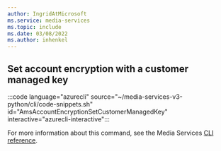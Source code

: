```yaml
---
author: IngridAtMicrosoft
ms.service: media-services 
ms.topic: include
ms.date: 03/08/2022
ms.author: inhenkel
---
```


<!--Set account encryption with a customer managed key-->

## Set account encryption with a customer managed key

:::code language="azurecli" source="~/media-services-v3-python/cli/code-snippets.sh" id="AmsAccountEncryptionSetCustomerManagedKey" interactive="azurecli-interactive":::

For more information about this command, see the Media Services [CLI reference](/cli/azure/ams/account/encryption?view=azure-cli-latest#az-ams-account-encryption-set).
